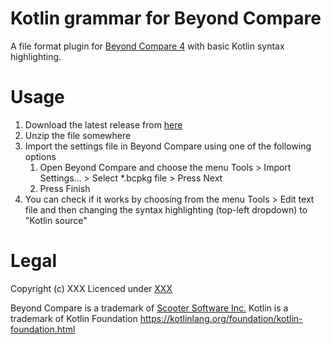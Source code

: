 # Kotlin grammar for Beyond Compare

A file format plugin for [Beyond Compare 4](http://scootersoftware.com) with basic Kotlin syntax highlighting.

# Usage

1. Download the latest release from [here](releases)
1. Unzip the file somewhere
1. Import the settings file in Beyond Compare using one of the following options
   1. Open Beyond Compare and choose the menu Tools > Import Settings... > Select \*.bcpkg file > Press Next
   1. Press Finish
1. You can check if it works by choosing from the menu Tools > Edit text file and then changing the syntax highlighting (top-left dropdown) to "Kotlin source"


# Legal
Copyright (c) XXX
Licenced under [XXX](LICENSE)

Beyond Compare is a trademark of [Scooter Software Inc.](http://scootersoftware.com)
Kotlin is a trademark of Kotlin Foundation https://kotlinlang.org/foundation/kotlin-foundation.html
